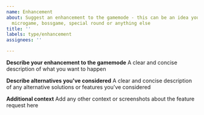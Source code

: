 ```yaml
---
name: Enhancement
about: Suggest an enhancement to the gamemode - this can be an idea you have for a
  microgame, bossgame, special round or anything else
title: ''
labels: type/enhancement
assignees: ''

---
```


**Describe your enhancement to the gamemode**
A clear and concise description of what you want to happen

**Describe alternatives you've considered**
A clear and concise description of any alternative solutions or features you've considered

**Additional context**
Add any other context or screenshots about the feature request here
